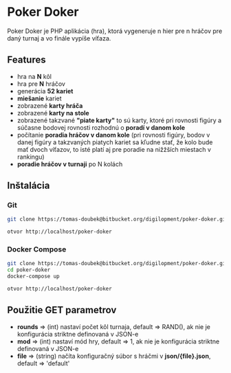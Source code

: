 # Poker Doker

Poker Doker je PHP aplikácia (hra), ktorá vygeneruje n hier pre n hráčov pre daný turnaj a vo finále vypíše víťaza.

## Features

- hra na **N** kôl
- hra pre **N** hráčov
- generácia **52 kariet**
- **miešanie** kariet
- zobrazené **karty hráča**
- zobrazené **karty na stole**
- zobrazené takzvané **"piate karty"** to sú karty, ktoré pri rovnosti figúry a súčasne bodovej rovnosti rozhodnú o **poradí v danom kole**
- počítanie **poradia hráčov v danom kole** (pri rovnosti figúry, bodov v danej figúry a takzvaných piatych kariet sa kľudne stať, že kolo bude mať dvoch víťazov, to isté platí aj pre poradie na nižžších miestach v rankingu)
- **poradie hráčov v turnaji** po N kolách

## Inštalácia

### Git

```bash
git clone https://tomas-doubek@bitbucket.org/digilopment/poker-doker.git ./poker-doker

otvor http://localhost/poker-doker
```

### Docker Compose

```bash
git clone https://tomas-doubek@bitbucket.org/digilopment/poker-doker.git ./poker-doker
cd poker-doker
docker-compose up

otvor http://localhost/poker-doker
```

## Použitie GET parametrov

- **rounds** => (int) nastaví počet kôl turnaja, default => RAND(), ak nie je konfigurácia striktne definovaná v JSON-e
- **mod** => (int) nastaví mód hry, default => 1, ak nie je konfigurácia striktne definovaná v JSON-e
- **file** => (string) načíta konfiguračný súbor s hráčmi v **json/{file}.json**, default => 'default' 
